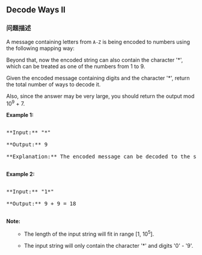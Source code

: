 ## Decode Ways II  
### 问题描述

A message containing letters from `A-Z` is being encoded to numbers using the following mapping way:



Beyond that, now the encoded string can also contain the character '*', which can be treated as one of the numbers from 1 to 9.



Given the encoded message containing digits and the character '*', return the total number of ways to decode it.



Also, since the answer may be very large, you should return the output mod 10<sup>9</sup> + 7.


**Example 1:**<br />
<pre>
**Input:** "*"
**Output:** 9
**Explanation:** The encoded message can be decoded to the string: "A", "B", "C", "D", "E", "F", "G", "H", "I".
</pre>


**Example 2:**<br />
<pre>
**Input:** "1*"
**Output:** 9 + 9 = 18
</pre>


**Note:**<br>
<ol>
- The length of the input string will fit in range [1, 10<sup>5</sup>].
- The input string will only contain the character '*' and digits '0' - '9'.
</ol>

